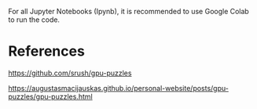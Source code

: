 For all Jupyter Notebooks (Ipynb), it is recommended to use Google Colab to run the code.

# References

https://github.com/srush/gpu-puzzles

https://augustasmacijauskas.github.io/personal-website/posts/gpu-puzzles/gpu-puzzles.html
